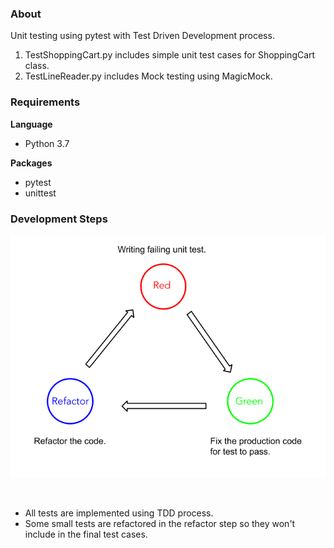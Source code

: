### About
Unit testing using pytest with Test Driven Development process.

1) TestShoppingCart.py includes simple unit test cases for ShoppingCart class.
2) TestLineReader.py includes Mock testing using MagicMock.

### Requirements
**Language**
* Python 3.7

**Packages**
* pytest
* unittest

### Development Steps

![alt text](https://github.com/MinThuraZaw/Unit-Testing-in-Python/blob/main/images/tdd.png)

<br>

* All tests are implemented using TDD process.
* Some small tests are refactored in the refactor step so they won't include in the final test cases.


